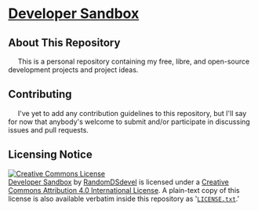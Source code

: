 # <a href="https://gitlab.com/RandomDSdevel/developer-sandbox"><span xmlns:dct="http://purl.org/dc/terms/" property="dct:title">Developer Sandbox</span></a>

## About This Repository

&nbsp;&nbsp;&nbsp;&nbsp;&nbsp;This is a personal repository containing my free, libre, and open-source development projects and project ideas.  

## Contributing

&nbsp;&nbsp;&nbsp;&nbsp;&nbsp;I've yet to add any contribution guidelines to this repository, but I'll say for now that anybody's welcome to submit and/or participate in discussing issues and pull requests.  

## Licensing Notice

<a rel="license" href="http://creativecommons.org/licenses/by/4.0/"><img alt="Creative Commons License" style="border-width:0" src="https://i.creativecommons.org/l/by/4.0/88x31.png" /></a><br /><a href="https://gitlab.com/RandomDSdevel/developer-sandbox"><span xmlns:dct="http://purl.org/dc/terms/" property="dct:title">Developer Sandbox</span></a> by <a rel="author" href="https://gitlab.com/RandomDSdevel"><span xmlns:cc="http://creativecommons.org/ns#" property="cc:attributionName">RandomDSdevel</span></a> is licensed under a <a rel="license" href="http://creativecommons.org/licenses/by/4.0/">Creative Commons Attribution 4.0 International License</a>.  A plain-text copy of this license is also available verbatim inside this repository as '[`LICENSE.txt`](https://gitlab.com/RandomDSdevel/developer-sandbox/-/blob/main/LICENSE.txt).'  
